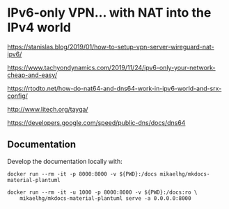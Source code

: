 # IPv6-only VPN... with NAT into the IPv4 world

https://stanislas.blog/2019/01/how-to-setup-vpn-server-wireguard-nat-ipv6/

https://www.tachyondynamics.com/2019/11/24/ipv6-only-your-network-cheap-and-easy/

https://rtodto.net/how-do-nat64-and-dns64-work-in-ipv6-world-and-srx-config/

http://www.litech.org/tayga/

https://developers.google.com/speed/public-dns/docs/dns64

## Documentation

Develop the documentation locally with:

```
docker run --rm -it -p 8000:8000 -v ${PWD}:/docs mikaelhg/mkdocs-material-plantuml

docker run --rm -it -u 1000 -p 8000:8000 -v ${PWD}:/docs:ro \
    mikaelhg/mkdocs-material-plantuml serve -a 0.0.0.0:8000
```
